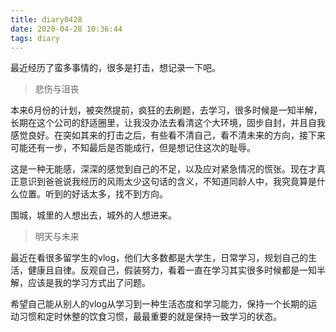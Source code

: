 ```yaml
---
title: diary0428
date: 2020-04-28 10:36:44
tags: diary
---
```


最近经历了蛮多事情的，很多是打击，想记录一下吧。

> 悲伤与沮丧

本来6月份的计划，被突然提前，疯狂的去刷题，去学习，很多时候是一知半解，长期在这个公司的舒适圈里，让我没办法去看清这个大环境，固步自封，并且自我感觉良好。在突如其来的打击之后，有些看不清自己，看不清未来的方向，接下来可能还有一步，不知最后是否能成行，但是想记住这次的耻辱。

这是一种无能感，深深的感觉到自己的不足，以及应对紧急情况的慌张。现在才真正意识到爸爸说我经历的风雨太少这句话的含义，不知道同龄人中，我究竟算是什么位置。听到的好话太多，找不到方向。

围城，城里的人想出去，城外的人想进来。

> 明天与未来

最近在看很多留学生的vlog，他们大多数都是大学生，日常学习，规划自己的生活，健康且自律。反观自己，假装努力，看着一直在学习其实很多时候都是一知半解，应该是我的学习方式出了问题。

希望自己能从别人的vlog从学习到一种生活态度和学习能力，保持一个长期的运动习惯和定时休整的饮食习惯，最最重要的就是保持一致学习的状态。